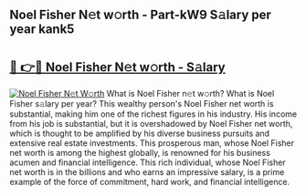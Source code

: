 ## Noel Fisher N𝚎t w𝚘rth - Part-kW9 S𝚊lary per year kank5

# <h2><a href="http://gc1v6lo.nevu.top/?p=Noel+Fisher">🔗 👉🔴 Noel Fisher N𝚎t w𝚘rth - S𝚊lary</a></h2>

[![Noel Fisher N𝚎t W𝚘rth](https://i.imgur.com/Oavwk0R.jpeg)](http://gc1v6lo.nevu.top/?p=Noel+Fisher)
What is Noel Fisher n𝚎t w𝚘rth? What is Noel Fisher s𝚊lary per year?
This wealthy person's Noel Fisher net worth is substantial, making him one of the richest figures in his industry. His income from his job is substantial, but it is overshadowed by Noel Fisher net worth, which is thought to be amplified by his diverse business pursuits and extensive real estate investments. This prosperous man, whose Noel Fisher net worth is among the highest globally, is renowned for his business acumen and financial intelligence. This rich individual, whose Noel Fisher net worth is in the billions and who earns an impressive salary, is a prime example of the force of commitment, hard work, and financial intelligence.
